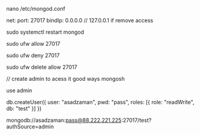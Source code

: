 nano /etc/mongod.conf

net:
  port: 27017
  bindIp: 0.0.0.0 // 127.0.0.1 if remove access

sudo systemctl restart mongod

sudo ufw allow 27017

sudo ufw deny 27017

sudo ufw delete allow 27017

// create admin to acess it good ways
mongosh

use admin


db.createUser({
  user: "asadzaman",
  pwd: "pass",
  roles: [{ role: "readWrite", db: "test" }]
})


mongodb://asadzaman:pass@88.222.221.225:27017/test?authSource=admin
